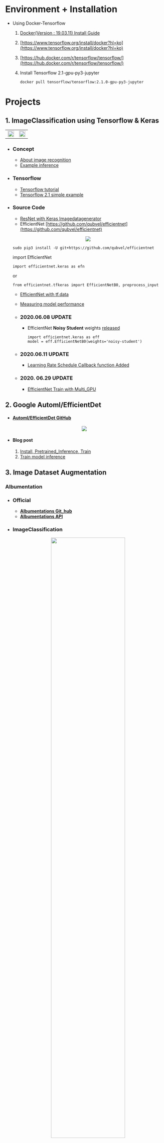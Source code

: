 # Environment + Installation
 - Using Docker-Tensorflow  
  
   1. [Docker(Version : 19.03.11) Install Guide](https://pervin0527.github.io/docker/)
   2. [https://www.tensorflow.org/install/docker?hl=ko](https://www.tensorflow.org/install/docker?hl=ko)
   3. [https://hub.docker.com/r/tensorflow/tensorflow/](https://hub.docker.com/r/tensorflow/tensorflow/)
   4. Install Tensorflow 2.1-gpu-py3-jupyter  
   
          docker pull tensorflow/tensorflow:2.1.0-gpu-py3-jupyter
         

# Projects

## 1. ImageClassification using Tensorflow & Keras

   <table border="0">
   <tr>
      <td>
      <img src="./doc_imgs/img_0004.jpg" width="100%" />
      </td>
      <td>
      <img src="./doc_imgs/img_0002.jpg", width="100%" />
      </td>
   </tr>
   </table>

   - ### Concept
      - [About image recognition](http://research.sualab.com/introduction/2017/11/29/image-recognition-overview-1.html)
      - [Example inference](http://research.sualab.com/practice/2018/01/17/image-classification-deep-learning.html)

   - ### Tensorflow
      - [Tensorflow tutorial](https://github.com/pervin0527/pervinco/blob/master/tensorflow_tutorial.md)
      - [Tensorflow 2.1 simple example](https://www.kaggle.com/philculliton/a-simple-tf-2-1-notebook)

   - ### Source Code
     - [ResNet with Keras Imagedatagenerator](https://github.com/pervin0527/pervinco/blob/master/source/keras_resnet50_train.py)
     - EfficientNet [https://github.com/qubvel/efficientnet](https://github.com/qubvel/efficientnet)
     
     <p align="center"><img src="/doc_imgs/efficientnet.png"></p>

         sudo pip3 install -U git+https://github.com/qubvel/efficientnet
    
      import EfficientNet

         import efficientnet.keras as efn

        or  

         from efficientnet.tfkeras import EfficientNetB0, preprocess_input

     - [EfficientNet with tf.data](https://github.com/pervin0527/pervinco/blob/master/source/Efnet_tf_data_train.py)
     - [Measuring model performance](https://github.com/pervin0527/pervinco/blob/master/source/tf2_model_test.py)

      - ### 2020.06.08 UPDATE
        - EfficientNet **Noisy Student** weights [released](https://www.kaggle.com/c/bengaliai-cv19/discussion/132894)

              import efficientnet.keras as eff
              model = eff.EfficientNetB0(weights='noisy-student')

     - ### 2020.06.11 UPDATE
       - [Learning Rate Schedule Callback function Added](https://github.com/pervin0527/pervinco/blob/05ba90f7a1921ddc84c79f3be8c232119de0b0e6/source/Efnet_tf_data_train.py#L147)
     - ### 2020. 06.29 UPDATE
       - [EfficientNet Train with Multi_GPU](https://github.com/pervin0527/pervinco/blob/master/source/Efnet_multi_gpu_train.py)
     
 
## 2. Google Automl/EfficientDet    
   - #### [Automl/EfficientDet GitHub](https://github.com/google/automl/tree/master/efficientdet)
    
   <p align="center"><img src="/doc_imgs/efficientdet.png"></p>  
   
   - #### Blog post  
     1. [Install, Pretrained_Inference, Train](https://pervin0527.github.io/efficientdet/)  
     2. [Train model inference](https://pervin0527.github.io/efficientdet2/)


## 3. Image Dataset Augmentation
   ### Albumentation
   - ### Official  
     - **[Albumentations Git_hub](https://github.com/albumentations-team/albumentations)**
     - **[Albumentations API](https://albumentations.readthedocs.io/en/latest/api/augmentations.html#module-albumentations.augmentations.functional)**
  
   - ### ImageClassification
       <p align="center"><img src="/doc_imgs/albumentation.jpeg" width=70%></p>
       
       - **UPDATED 2020.06.24**
          - [albumentation_aug1.py](https://github.com/pervin0527/pervinco/blob/master/source/albumentation_aug1.py)  
          - Augmentation is performed by using a loop on each image in the class.

          - Before applying augmentation.  number of seed images
            <p align="left"><img src="/doc_imgs/alb_graph2.png" width=70%></p>

          - After applying augmentation.
            <p align="left"><img src="/doc_imgs/alb_graph3.png" width=70%></p> 

      - **UPDATED 2020.06.29**
        - [albumentation_aug2.py](https://github.com/pervin0527/pervinco/blob/master/source/albumentation_aug2.py)
            - The number of images in classes are same as the number entered by the user.
              <p align="left"><img src="/doc_imgs/alb_graph4.png" width=70%></p>  
    
   - ### Object Detection
  
      <table border="0">
      <tr>
         <td>
         <img src="./doc_imgs/voc_aug1.png" width="200%" />
         </td>
         <td>
         <img src="./doc_imgs/voc_aug2.png", width="200%" />
         </td>
      </tr>
      </table> 

      -  Augmentation for VOC PASCAL dataset.
      -  Save the augmented image and xml file.

      - **UPDATED 2020.07.10**
        - [albumentation_voc_aug.py](https://github.com/pervin0527/pervinco/blob/master/source/albumentation_voc_aug.py)

      - **UPDATED 2020.07.21**
        - [albumentation_voc_aug2.py](https://github.com/pervin0527/pervinco/blob/master/source/albumentation_voc_aug2.py)
        - Same function as version 1, but the code has been changed. Both versions are available.


                  python3 albumentation_voc_aug.py \
                  ./VOC2012/JPEGImages \     # Image dataset path
                  ./VOC2012/Annotations \    # Annotation dataset path 
                  ./VOC2012/Augmentations    # Path to save augmentation applied file


## 4. Model Ensemble
   - #### [Blog post](https://pervin0527.github.io/ensemble/)
   - #### [Tensorflow keras Ensemble](https://www.tensorflow.org/guide/keras/functional)
   - #### [Source Code](https://github.com/pervin0527/pervinco/blob/master/source/assemble_train.py)


## 5. Multi Label ImageClassification

   <table border="0">
   <tr>
      <td>
      <img src="./doc_imgs/mlc.jpeg" width="100%" />
      </td>
      <td>
      <img src="./doc_imgs/mlc2.png", width="100%" />
      </td>
   </tr>
   </table>

   - #### [Blog post](https://pervin0527.github.io/multilabelclassification/)
   - #### [Reference](https://www.analyticsvidhya.com/blog/2019/04/build-first-multi-label-image-classification-model-python/)
   - #### Source Code  
     - [Training](https://github.com/pervin0527/pervinco/blob/master/source/multi_label_train.py)  
     - [Predict](https://github.com/pervin0527/pervinco/blob/master/source/tf2_multi_label_predict.py)  
     - [Using tf.data training](https://github.com/pervin0527/pervinco/blob/master/source/tf2_multi_label_classification.py)


## 6. Tensorflow 2.x tf.data
   - #### [Blog post](https://pervin0527.github.io/tf2-data/)
   - #### [Tutorial](https://gist.github.com/pervin0527/e9af4e0faab83243cb7f26990cac77f8)  
   - #### [Source Code](https://github.com/pervin0527/pervinco/blob/master/source/tf2_image_classification.py)
   - #### [Multi-label classification](https://pervin0527.github.io/tf2-data2/)

## 7. Yolo v4

   <p align="center"><img src="/doc_imgs/yolov4.png"></p>

   - #### [Official](https://github.com/AlexeyAB/darknet)
     - [Requirements](https://github.com/AlexeyAB/darknet#requirements)
     - [Compile using make](https://github.com/AlexeyAB/darknet#how-to-compile-on-linux-using-make)
     - Demo  
    
           ./darknet detector test cfg/coco.data cfg/yolov4.cfg yolov4.weights -thresh 0.25

     -  [How to Train](https://github.com/AlexeyAB/darknet#how-to-train-to-detect-your-custom-objects)

  - #### [Blog post + Codes](https://pervin0527.github.io/YOLOv4/)

## 8.Tensorflow Object Detecion API

   <p align="center"><img src="/doc_imgs/tensorflow2objectdetection.png"></p>

   - #### Blog Post  
     1. [Install, Inference_test](https://pervin0527.github.io/tf2-object-detection/)
     2. [Training Custom dataset](https://pervin0527.github.io/tf2-object-detection-custom/)


# Resource
  - Open Datasets
     - 유명한 공개 데이터 저장소
         - UC 얼바인(Irvine) 머신러닝 저장소(http://archive.ics.uci.edu/ml))
         - 캐글(Kaggle) 데이터셋(http://www.kaggle.com/datasets)
         - 아마존 AWS 데이터셋(https://registry.opendata.aws)

     - 메타 포털(공개 데이터 저장소가 나열되어 있다.)
         - 데이터 포털(Data Portals)(http://dataportals.org)
         - 오픈 데이터 모니터(Open Data Monitor)(http://opendatamonitor.eu)
         - 퀀들(Quandl)(http://quandl.com)

     - 인기 있는 공개 데이터 저장소가 나열되어 있는 다른 페이지
         - 위키백과 머신러닝 데이터셋 목록(https://en.wikipedia.org/wiki/List_of_datasets_for_machine-learning_research)
         - Quora.com(https://homl.info/10)
         - 데이터셋 서브레딧(subreddit)(http://www.reddit.com/r/datasets)
         - awesome-public-datasets(https://github.com/awesomedata/awesome-public-datasets#agriculture)
  
 - [Reference](https://github.com/pervin0527/pervinco/blob/master/reference.md)
 - [Tensorflow Guide Book](https://github.com/pervin0527/pervinco/blob/master/tensorflow_tutorial.md)

# Hands on Machine-Learning 2
   - [Chapter 1](https://github.com/pervin0527/pervinco/blob/master/hands_on_ml_2/chapter1.ipynb)
   - [Chapter 2](https://github.com/pervin0527/pervinco/blob/master/hands_on_ml_2/chapter2.ipynb)

# InterMinds Projects
  1. [Smart Checkout Table](https://pervin0527.github.io/SCO/) - 2019.05 ~ 2019.12 Fin.
  2. Smart Shelf - 2020.01 ~ This project is currently in progress.

# [Reference](https://github.com/pervin0527/pervinco/blob/master/reference.md)